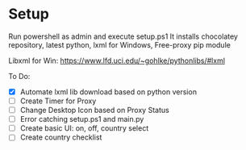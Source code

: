 # Setup
Run powershell as admin and execute setup.ps1
It installs chocolatey repository, latest python, lxml for Windows, Free-proxy pip module

Libxml for Win:
https://www.lfd.uci.edu/~gohlke/pythonlibs/#lxml


To Do:  
- [x] Automate lxml lib download based on python version
- [ ] Create Timer for Proxy
- [ ] Change Desktop Icon based on Proxy Status
- [ ] Error catching setup.ps1 and main.py
- [ ] Create basic UI: on, off, country select
- [ ] Create country checklist
